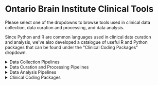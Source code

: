 # Ontario Brain Institute Clinical Tools

Please select one of the dropdowns to browse tools used in clinical data collection, data curation and processing, and data analysis.

Since Python and R are common languages used in clinical data curation and analysis, we've also developed a catalogue of useful R and Python packages that can be found under the "Clinical Coding Packages" dropdown.

<details><summary>Data Collection Pipelines</summary>
&nbsp

| Tool/Pipeline | Description | Requirements | Compute Location | Research Area(s) |
| ---------------- | ----------- | --------------------------- | ----------- | ---------|
| [REDCap](https://www.project-redcap.org/) | Online survey conduction and collection platform. <details><summary>License</summary>Vanderbilt License</details> <details><summary>Tool Citation(s)</summary>PA Harris, R Taylor, R Thielke, J Payne, N Gonzalez, JG. Conde, Research electronic data capture (REDCap) – A metadata-driven methodology and workflow process for providing translational research informatics support, J Biomed Inform. 2009 Apr;42(2):377-81. </br><br> PA Harris, R Taylor, BL Minor, V Elliott, M Fernandez, L O’Neal, L McLeod, G Delacqua, F Delacqua, J Kirby, SN Duda, REDCap Consortium, The REDCap consortium: Building an international community of software partners, J Biomed Inform. 2019 May 9 [doi: 10.1016/j.jbi.2019.103208]</br><br>In-text citation information can be found [here](https://projectredcap.org/resources/citations/). </details>| N/A | [Brain-CODE](https://www.braincode.ca/) | Cerebral Palsy, Depression, Epilepsy, Neurodegeneration, Concussion|
| [Medidata Rave](https://www.medidata.com/en/clinical-trial-products/clinical-data-management/edc-systems/) | Data is scored entering into the system. Cloud based clinical data management system used for electornic data capture. Flags errors. <details><summary>License</summary>Subscription License</details>| N/A | [AHRC](https://www.hubresearch.ca/) | Neurodevelopment |

</details>

<details><summary>Data Curation and Processing Pipelines</summary>
&nbsp

| Tool/Pipeline | Description | Requirements | Compute Location | Research Area(s) |
| ---------------- | ----------- | --------------------------- | ----------- | ---------|
| [REDCap](https://www.project-redcap.org/) | Online software used to conduct quality control and quality assurance on clinical data. <details><summary>License</summary>Vanderbilt License</details> <details><summary>Tool Citation(s)</summary>PA Harris, R Taylor, R Thielke, J Payne, N Gonzalez, JG. Conde, Research electronic data capture (REDCap) – A metadata-driven methodology and workflow process for providing translational research informatics support, J Biomed Inform. 2009 Apr;42(2):377-81. </br><br> PA Harris, R Taylor, BL Minor, V Elliott, M Fernandez, L O’Neal, L McLeod, G Delacqua, F Delacqua, J Kirby, SN Duda, REDCap Consortium, The REDCap consortium: Building an international community of software partners, J Biomed Inform. 2019 May 9 [doi: 10.1016/j.jbi.2019.103208]</br><br>In-text citation information can be found [here](https://projectredcap.org/resources/citations/). </details>| N/A | [Brain-CODE](https://www.braincode.ca/) |Cerebral Palsy, Epilepsy|
| [Python](https://www.python.org/) | Language used to write scripts that conduct quality control checks, quality assurance checks, and generation of monthly progress reports. | N/A | [Brain-CODE](https://www.braincode.ca/) |Cerebral Palsy|
| [RStudio](https://www.rstudio.com/) | Software used to write R scripts which are subsequently used to wrangle data. | N/A | At the lab | Depression |
| [RStudio](https://www.rstudio.com/) | Software used to write R scripts that conduct 3 main functions <br> &nbsp;&nbsp;&nbsp;&nbsp;&nbsp; 1. Directly reading data from REDCap using an API &nbsp;&nbsp;&nbsp;&nbsp;&nbsp;&nbsp;&nbsp;&nbsp;&nbsp; token. <br> &nbsp;&nbsp;&nbsp;&nbsp;&nbsp; 2. Quality control of REDCap data by examining &nbsp;&nbsp;&nbsp;&nbsp;&nbsp;&nbsp;&nbsp;&nbsp;&nbsp;&nbsp;missing-ness (missing-ness/date-range issues) &nbsp;&nbsp;&nbsp;&nbsp;&nbsp;&nbsp;&nbsp;&nbsp;&nbsp;&nbsp;and correcting any issues. <br> &nbsp;&nbsp;&nbsp;&nbsp;&nbsp; 3. Comparing computer scaled scores to &nbsp;&nbsp;&nbsp;&nbsp;&nbsp;&nbsp;&nbsp;&nbsp;&nbsp;&nbsp;coordinator entered scaled scores to evaluate &nbsp;&nbsp;&nbsp;&nbsp;&nbsp;&nbsp;&nbsp;&nbsp;&nbsp;&nbsp;human error. | N/A | [Brain-CODE](https://www.braincode.ca/) |Neurodegeneration|
| [Standards (Shiny) App](https://github.com/ondri-nibs/standards_app) | Performs standard checks on ONDRI data. <details><summary>License</summary>GNU General Public License Version 3.1</details> | R, Rstudio | At the lab | Neurodegeneration| 
| [Data Preparation (Shiny) App](https://github.com/ondri-nibs/dataprep_app) | Prepares ONDRI data for outlier analysis. <details><summary>License</summary>GNU General Public License Version 3.0</details> | R, RStudio, [GSVD](https://github.com/derekbeaton/GSVD) and [ours](https://github.com/derekbeaton/OuRS) R Packages | At the lab | Neurodegeneration| 
| [Outliers (Shiny) App](https://github.com/ondri-nibs/outliers_app) | Performs outlier analyses on ONDRI data <details><summary>License</summary>GNU General Public License Version 3.2</details> | R, Rstudio | At the lab | Neurodegeneration| 
| [Medidata Rave](https://www.medidata.com/en/clinical-trial-products/clinical-data-management/edc-systems/) | Cloud based clinical data management system that flags errors. Errors are then sent to a research assistant or research coordinator to be corrected. <details><summary>License</summary>Subscription License</details>| N/A | [AHRC](https://www.hubresearch.ca/) | Neurodevelopment |

</details>
  
<details><summary>Data Analysis Pipelines</summary>
&nbsp

| Tool/Pipeline | Description | Requirements | Compute Location | Research Area(s) |
| ---------------- | ----------- | --------------------------- | ----------- | ---------|
| [RStudio](https://www.rstudio.com/) | Software that is used to write R scripts which are subsequently used to analyze clinical datasets. | N/A | At the lab |Cerebral Palsy, Depression, Epilepsy, Neurodegeneration, Neurodevelopment|
| [SPSS](https://www.ibm.com/products/spss-statistics?utm_content=SRCWW&p1=Search&p4=43700050715561164&p5=e&gclid=EAIaIQobChMIt-eJ2_Wo-QIV2vvjBx1mQwE9EAAYASAAEgJ0vfD_BwE&gclsrc=aw.ds) | Software suite used for data analysis of clinical datasets. | N/A | At the lab | Cerebral Palsy, Depression, Epilepsy, Neurodegeneration |
| [NVIVO](https://www.qsrinternational.com/nvivo-qualitative-data-analysis-software/home) | Software used to conduct thematic analysis on qualitative datasets. | N/A | At the lab |Cerebral Palsy, Depression|
| [MATLAB](https://www.mathworks.com/products/matlab.html) | Software that is used to write scripts which are subsequently used to analyze clinical datasets. | N/A | At the lab | Cerebral Palsy, Neurodegeneration |
| [Python](https://www.python.org/) | Programming language used to write scripts to analyze clinical datasets. | N/A | At the lab | Cerebral Palsy, Neurodegeneration |
| [SASS](https://sass-lang.com/) | CSS language extension used for data analysis of clinical datasets. | N/A | At the lab |Cerebral Palsy, Neurodegeneration |
|[sda R package](https://rdrr.io/rforge/e1071/) |R package ued for shrinkage discrimination analysis and CAT score variable selection. <details><summary>License</summary>GNU General Public License Version 3.0 </details> <details><summary>Tool Citation(s)</summary>Miika Ahdesmaki, Verena Zuber, Sebastian Gibb and Korbinian Strimmer (2015). sda: Shrinkage Discriminant Analysis and CAT Score Variable Selection. R package version 1.3.7. https://CRAN.R-project.org/package=sda</details> | [entropy](https://cran.r-project.org/web/packages/entropy/index.html), [corpcor](https://rdrr.io/cran/corpcor/), and [fdrtool](https://rdrr.io/cran/fdrtool/) R packages | At the lab | Depression |
|[caret R package](https://rdrr.io/cran/caret/) | R package that contains over 230 models that can be used for machine learning and statistical modeling. <details><summary>License</summary>GNU General Public License Version 3.0 </details> <details><summary>Tool Citation(s)</summary>Max Kuhn (2020). caret: Classification and Regression Training. R package version 6.0-86. https://CRAN.R-project.org/package=caret</details>| [ggplot](https://cran.r-project.org/web/packages/ggplot2/index.html) and [lattice](https://cran.r-project.org/web/packages/lattice/index.html) R packages | At the lab | Depression |
|[e1071 R package](https://rdrr.io/rforge/e1071/) | R package used for machine learning. Consists of several functions such as latent class analysis, short time Fourier transform, and fuzzy clustering. <details><summary>License</summary>GNU General Public License Version 3.0 </details> <details><summary>Tool Citation(s)</summary>David Meyer, Evgenia Dimitriadou, Kurt Hornik, Andreas Weingessel and Friedrich Leisch (2020). e1071: Misc Functions of the Department of Statistics, Probability Theory Group (Formerly: E1071), TU Wien. R package version 1.7-4. https://CRAN.R-project.org/package=e1071</details> | N/A | At the lab | Depression |
| [nlme R Package](https://rdrr.io/cran/nlme/) | R package used to conduct mixed effect models (MMRMs) and logistic regression models. <details><summary>License</summary>GNU General Public License Version 2 </details> <details><summary>Tool Citation(s)</summary>Pinheiro J, Bates D, R Core Team (2022). nlme: Linear and Nonlinear Mixed Effects Models. R package version 3.1-158, https://CRAN.R-project.org/package=nlme. </br><br> Pinheiro JC, Bates DM (2000). Mixed-Effects Models in S and S-PLUS. Springer, New York. doi:10.1007/b98882.</details>| N/A | At the lab |Depression|
| [pROC R Package](https://rdrr.io/cran/pROC/) | R package used to conduct ROC analysis. <details><summary>License</summary>GNU General Public License Version 3 </details> <details><summary>Tool Citation(s)</summary>Xavier Robin, Natacha Turck, Alexandre Hainard, Natalia Tiberti, Frédérique Lisacek, Jean-Charles Sanchez and Markus Müller (2011). “pROC: an open-source package for R and S+ to analyze and compare ROC curves”. BMC Bioinformatics, 12, p. 77. DOI: doi: 10.1186/1471-2105-12-77</details>| N/A | At the lab |Depression|
| [OptimalCutpoints R Package](https://rdrr.io/cran/OptimalCutpoints/) | R package used to conduct ROC analysis. <details><summary>License</summary>GNU General Public License Version 3 </details> <details><summary>Tool Citation(s)</summary>Lopez-Raton, M., Rodriguez-Alvarez, M.X, Cadarso-Suarez, C. and Gude-Sampedro, F. (2014). OptimalCutpoints: An R Package for Selecting Optimal Cutpoints in Diagnostic Tests. _Journal of Statistical Software_ *61*(8), 1-36. URL http://www.jstatsoft.org/v61/i08/.</details>| N/A | At the lab |Depression|
| [mice R Package](https://www.rdocumentation.org/packages/mice/versions/3.14.0/topics/mice) | R package used to conduct multiple imputation. <details><summary>License</summary>GNU General Public License Version 3 </details> <details><summary>Tool Citation(s)</summary>van Buuren S, Groothuis-Oudshoorn K (2011). “mice: Multivariate Imputation by Chained Equations in R.” Journal of Statistical Software, 45(3), 1-67. doi: 10.18637/jss.v045.i03.</details>| N/A | At the lab |Depression|
| [multcomp R Package](https://rdrr.io/rforge/multcomp/) | R package used for general parametric modeling. <details><summary>License</summary>GNU General Public License Version 2 </details> <details><summary>Tool Citation(s)</summary>Hothorn T, Bretz F, Westfall P (2008). “Simultaneous Inference in General Parametric Models.” Biometrical Journal, 50(3), 346–363.</details>| N/A | At the lab |Depression|
| [JMP](https://www.jmp.com/en_ca/offers/jmp-free-trial.html?utm_term=jmp&utm_campaign=(JMP)+Amer+-+CAN+-+ENG+-+Search+-+Branded&utm_source=adwords&utm_medium=ppc&hsa_acc=9962611730&hsa_cam=15955150013&hsa_grp=133915103193&hsa_ad=576168617756&hsa_src=g&hsa_tgt=kwd-169702162&hsa_kw=jmp&hsa_mt=e&hsa_net=adwords&hsa_ver=3&gclid=EAIaIQobChMIlPD_6vWo-QIVj-DICh1VagyLEAAYASAAEgIM9_D_BwE) | Statistical software used to conduct statistical analysis. | N/A | At the lab |Neurodevelopment|
  
</details>

<details><summary>Clinical Coding Packages</summary>
&nbsp

| Package Name | Description | Coding Language | Research Area(s) |
| ---------------- | ----------- | --------------------------- | ---------|
| [Tidyverse](https://tidyverse.tidyverse.org/) |Set of packages that allow for efficient installation and use of packages from the tidyverse. <details><summary>License</summary>MIT License</details><details><summary>Tool Citation(s)</summary>Wickham H, Averick M, Bryan J, Chang W, McGowan LD, François R, Grolemund G, Hayes A, Henry L, Hester J, Kuhn M, Pedersen TL, Miller E, Bache SM, Müller K, Ooms J, Robinson D, Seidel DP, Spinu V, Takahashi K, Vaughan D, Wilke C, Woo K, Yutani H (2019). “Welcome to the tidyverse.” Journal of Open Source Software, 4(43), 1686. doi:10.21105/joss.01686.</details> | R | Depression, Neurodegeneration |
| [dplyr](https://dplyr.tidyverse.org/) | Package that consists of a set of functions that solve the most common data manipulations. <details><summary>License</summary>MIT License</details> <details><summary>Tool Citation(s)</summary>Wickham H, François R, Henry L, Müller K (2022). dplyr: A Grammar of Data Manipulation. https://dplyr.tidyverse.org, https://github.com/tidyverse/dplyr.</details>| R | Depression, Neurodegeneration |
| [pandas](https://pypi.org/project/pandas/) | Data analysis and manipulation package. <details><summary>License</summary>BSD 3 License </details> <details><summary>Tool Citation(s)</summary>McKinney, W., & others. (2010). Data structures for statistical computing in python. In Proceedings of the 9th Python in Science Conference (Vol. 445, pp. 51–56).</details> | Python | Cerebral Palsy |
| [matplotlib/seaborn](https://pypi.org/project/matplotlib/) | Library that allows for creation of static, animated, and interactive visualizations in Python. <details><summary>License</summary>BSD License </details> <details><summary>Tool Citation(s)</summary>D. Hunter, "Matplotlib: A 2D Graphics Environment", Computing in Science & Engineering, vol. 9, no. 3, pp. 90-95, 2007.</details> | Python | Cerebral Palsy |
| [Haven](https://haven.tidyverse.org/) | Package that allows for the reading and writing of various data formats used by other statistical packages in R. <details><summary>License</summary>MIT License</details> <details><summary>Tool Citation(s)</summary>Wickham H, Miller E, Smith D (2022). haven: Import and Export 'SPSS', 'Stata' and 'SAS' Files. https://haven.tidyverse.org, https://github.com/tidyverse/haven, https://github.com/WizardMac/ReadStat.</details>| R | Depression |
| [stringr](https://stringr.tidyverse.org/) | Package that allows for easier manipulation of strings in R. <details><summary>License</summary>GNU General Public License Version 2 </details> <details><summary>Tool Citation(s)</summary>Wickham H (2022). stringr: Simple, Consistent Wrappers for Common String Operations. http://stringr.tidyverse.org, https://github.com/tidyverse/stringr.</details>| R | Neurodegeneration |
| [lubridate](https://lubridate.tidyverse.org/) | Package that allows for easier use of date and time in R. <details><summary>License</summary>GNU General Public License Version 2 </details> <details><summary>Tool Citation(s)</summary>Garrett Grolemund, Hadley Wickham (2011). Dates and Times Made Easy with lubridate. Journal of Statistical Software, 40(3), 1-25. URL https://www.jstatsoft.org/v40/i03/.</details> | R | Neurodegeneration |
| [varhandle](https://bitbucket.org/mehrad_mahmoudian/varhandle/wiki/Home) | Package that allows for easier, faster, and safer handling of variables in R. <details><summary>License</summary>GNU General Public License Version 2 </details> <details><summary>Tool Citation(s)</summary>Mehrad Mahmoudian (2020). varhandle: Functions for Robust Variable Handling. R package version 2.0.5. https://CRAN.R-project.org/package=varhandle.</details> | R | Neurodegeneration |
| [readr](https://readr.tidyverse.org/) | Package that allows for efficient reading of rectangular data from delimited files such as comma-separated values (CSV) and tab-separated values (TSV). <details><summary>License</summary>MIT License</details> <details><summary>Tool Citation(s)</summary>Wickham H, Hester J, Bryan J (2022). readr: Read Rectangular Text Data. https://readr.tidyverse.org, https://github.com/tidyverse/readr.</details> | R | Neurodegeneration |
| [tidyr](https://tidyr.tidyverse.org/) | Package that allows for tidying of data in R. <details><summary>License</summary>MIT License</details> <details><summary>Tool Citation(s)</summary>Wickham H, Girlich M (2022). tidyr: Tidy Messy Data. https://tidyr.tidyverse.org, https://github.com/tidyverse/tidyr.</details> | R | Neurodegeneration |
| [abind](https://uribo.github.io/rpkg_showcase/utility/abind.html) | Package that allows for conversion of multidimensional arrays into a single array. <details><summary>License</summary>GNU General Public License Version 2 </details> <details><summary>Tool Citation(s)</summary>Tony Plate and Richard Heiberger (2016). abind: Combine Multidimensional Arrays. R package version 1.4-5. https://CRAN.R-project.org/package=abind</details> | R | Neurodegeneration |


</details>
